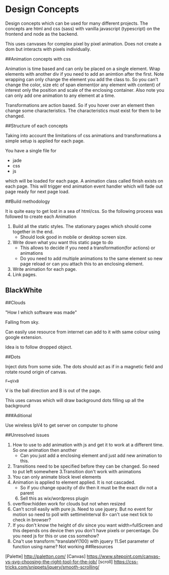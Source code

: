 ﻿# Design Concepts

Design concepts which can be used for many different projects.
The concepts are html and css (sass) with vanilla javascript (typescript) on the frontend and node as the backend.

This uses canvases for complex pixel by pixel animation. Does not create a dom but interacts with 
pixels individually.  

##Animation concepts with css 

Animation is time based and can only be placed on a single element. 
Wrap elements with another div if you need to add an animtion after the first. 
Note wrapping can only change the element you add the class to. 
So you can't change the color, size etc of span element(or any element with content) of interest only the position and 
scale of the enclosing container. Also note you can only add one animation to any element at a time.

Transformations are action based. So if you hover over an element then change some characteristics. 
The characteristics must exist for them to be changed.

##Structure of each concepts

Taking into account the limitations of css animations and transformations a simple setup is applied for each page.

You have a single file for

* jade
* css
* js

which will be loaded for each page. A animation class called finish exists on each page. This will trigger end animation 
event handler which will fade out page ready for next page load.


##Build methodology 

It is quite easy to get lost in a sea of html/css. So the following process was followed to create each Animation

1. Build all the static styles. The stationary pages which should come together in the end.
	* Should look good in mobile or desktop screen size.
2. Write down what you want this static page to do
	* This allows to decide if you need a transformation(for actions) or animations
	* Do you need to add multiple animations to the same element so new page reload or can you attach this to an enclosing element.
3. Write animation for each page.
4. Link pages.

## BlackWhite

##Clouds

"How I which software was made"

Falling from sky. 

Can easily use resource from internet can add to it 
with same colour using google extension.

Idea is to follow dropped object.

##Dots

Inject dots from some side. The dots should act as if in a magnetic field and rotate round origin of canvas.
```
F=qVxB
```
V is the ball direction and B is out of the page.


This uses canvas which will draw background dots filling up all the background 
 
###Aditional

Use wireless IpV4 to get server on computer to phone 


##Unresolved issues

1. How to use to add animation with js and get it to work at a different time. So one animation then another
	* Can you just add a enclosing element and just add new animation to this.
2. Transitions need to be specified before they can be changed. So need to put left somewhere
3.Transition don't work with animations
4. You can only animate block level elements
5. Animation is applied to element applied. It is not cascaded. 
	* So if you change opacity of div then it must be the exact div not a parent
	6. Sell this as wix/wordpress plugin
6. overflow:hidden work for clouds but not when resized
7. Can't scroll easily with pure js. Need to use jquery. But no event for motion so need to poll with settimeInterval
8> can't use next tick to check in browser?
9. If you don't know the height of div since you want width=fullScreen and this depends ons device then you don't have pixels or percentage.
Do you need js for this or use css somehow?
10. Cna't use transform:"translateY(100) with jquery
11.Set parameter of function using name? Not working
##Resources

[Palette] http://paletton.com/
[Canvas] https://www.sitepoint.com/canvas-vs-svg-choosing-the-right-tool-for-the-job/
[scroll] https://css-tricks.com/snippets/jquery/smooth-scrolling/
